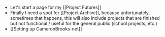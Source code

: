 - Let's start a page for my [[Project Futures]]
- Finally I need a spot for [[Project Archive]], because unfortunately, sometimes that happens, this will also include projects that are finished but not functional / useful for the general public (school projects, etc.)
- [[Setting up CameronBrooks-net]]